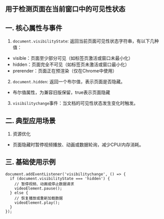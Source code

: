 ## 用于检测页面在当前窗口中的可见性状态
## 一. 核心属性与事件
1. `document.visibilityState`: 返回当前页面可见性状态字符串，有以下几种值：
* visible：页面至少部分可见（如标签页激活或窗口未最小化）
* hidden：页面完全不可见（如标签页未激活或窗口最小化）
* prerender：页面正在预渲染（仅在Chrome中使用）
2. `document.hidden`: 返回一个布尔值，表示页面是否隐藏。
* 布尔值属性，为兼容旧版保留，true表示页面隐藏
3. `visibilitychange`事件：当文档的可见性状态发生变化时触发。
## 二. 典型应用场景
1. 资源优化
* 页面隐藏时暂停视频播放、动画或数据轮询，减少CPU/内存消耗。

## 三. 基础使用示例
```
document.addEventListener('visibilitychange', () => {
  if (document.visibilityState === 'hidden') {
    // 暂停视频、动画或停止数据请求
    videoElement.pause();
  } else {
    // 恢复播放或重新加载数据
    videoElement.play();
  }
});
```